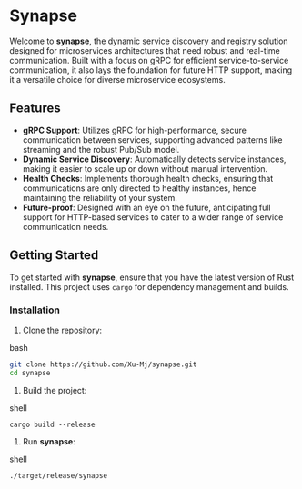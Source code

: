 # Synapse

Welcome to **synapse**, the dynamic service discovery and registry solution designed for microservices architectures that need robust and real-time communication. Built with a focus on gRPC for efficient service-to-service communication, it also lays the foundation for future HTTP support, making it a versatile choice for diverse microservice ecosystems.

## Features

- **gRPC Support**: Utilizes gRPC for high-performance, secure communication between services, supporting advanced patterns like streaming and the robust Pub/Sub model.
- **Dynamic Service Discovery**: Automatically detects service instances, making it easier to scale up or down without manual intervention.
- **Health Checks**: Implements thorough health checks, ensuring that communications are only directed to healthy instances, hence maintaining the reliability of your system.
- **Future-proof**: Designed with an eye on the future, anticipating full support for HTTP-based services to cater to a wider range of service communication needs.

## Getting Started

To get started with **synapse**, ensure that you have the latest version of Rust installed. This project uses `cargo` for dependency management and builds.

### Installation

1. Clone the repository:

bash

```bash
git clone https://github.com/Xu-Mj/synapse.git
cd synapse
```

1. Build the project:

shell

```shell
cargo build --release
```

1. Run **synapse**:

shell

```shell
./target/release/synapse
```
